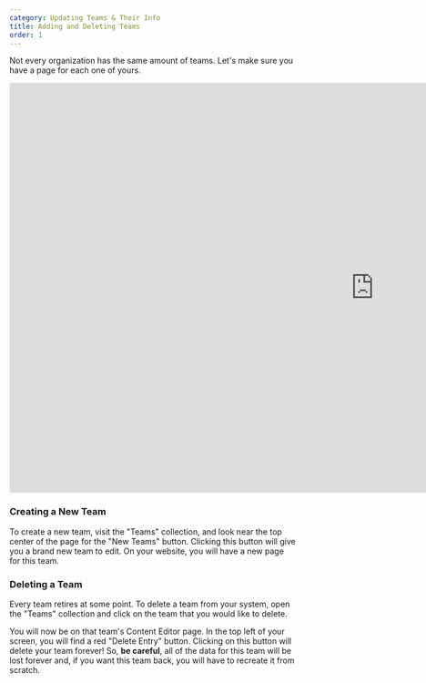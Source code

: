 ```yaml
---
category: Updating Teams & Their Info
title: Adding and Deleting Teams
order: 1
---
```

Not every organization has the same amount of teams. Let's make sure you have a page for each one of yours.

<iframe width="1280" height="720" src="https://www.youtube.com/embed/tTQQaqBgkuo" frameborder="0" allow="accelerometer; autoplay; clipboard-write; encrypted-media; gyroscope; picture-in-picture" allowfullscreen></iframe>

### Creating a New Team

To create a new team, visit the "Teams" collection, and look near the top center of the page for the "New Teams" button. Clicking this button will give you a brand new team to edit. On your website, you will have a new page for this team.

### Deleting a Team

Every team retires at some point. To delete a team from your system, open the "Teams" collection and click on the team that you would like to delete.

You will now be on that team's Content Editor page. In the top left of your screen, you will find a red "Delete Entry" button. Clicking on this button will delete your team forever! So, **be careful**, all of the data for this team will be lost forever and, if you want this team back, you will have to recreate it from scratch.